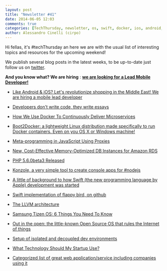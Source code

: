 ```yaml
---
layout: post
title: "Newsletter #41"
date: 2014-06-05 12:03
comments: true
categories: [TechThursday, newsletter, os, swift, docker, ios, android, hiring, php, js, jobs]
author: Alessandro Cinelli (cirpo)
---
```


Hi fellas, it's #techThursday an here we are with the usual list of interesting topics and resources for the upcoming weekend!

We publish several blog posts in the latest weeks, to be up-to-date just follow us on [twitter](http://twitter.com/TechNamshi).

**And you know what? We are hiring** : **[we are looking for a Lead Mobile Developer!](http://buff.ly/1pP7x0n)**


<!-- more -->

* [Like Android & iOS? Let's revolutionize shopping in the Middle East! We are hiring a mobile lead developer](http://buff.ly/1pP7x0n)

* [Developers don't write code, they write essays](http://buff.ly/1nfhXWK)

* [How We Use Docker To Continuously Deliver Microservices](http://buff.ly/UbTMiq)

* [Boot2Docker: a lightweight Linux distribution made specifically to run Docker containers. Even on you OS X or Windows machine!](https://github.com/boot2docker/boot2docker)

* [Meta-programming in JavaScript Using Proxies](http://buff.ly/1h7heav)

* [New, Cost-Effective Memory-Optimized DB Instances for Amazon RDS](http://buff.ly/1ktHCpK)

* [PHP 5.6.0beta3 Released](http://buff.ly/1hJJtqK)

* [Konzole, a very simple tool to create console apps for #nodejs](http://buff.ly/RLoUTL)

* [A little of background to how Swift (the new programming language by Apple) development was started](http://nondot.org/sabre/)

* [Swift implementation of flappy bird, on github](https://github.com/fullstackio/FlappySwift)

* [The LLVM architecture](http://aosabook.org/en/llvm.html)

* [Samsung Tizen OS: 6 Things You Need To Know](http://www.trustedreviews.com/opinions/samsung-tizen-os-features)

* [Out in the open: the little-known Open Source OS that rules the Internet of things](http://www.wired.com/2014/06/contiki/)

* [Setup of isolated and decoupled dev environments](http://http://gaudi.io/)

* [What Technology Should My Startup Use?](http://matt.aimonetti.net/posts/2013/08/27/what-technology-should-my-startup-use/)

* [Categorized list of great web application/service including companies using it](http://leanstack.io/categories)

